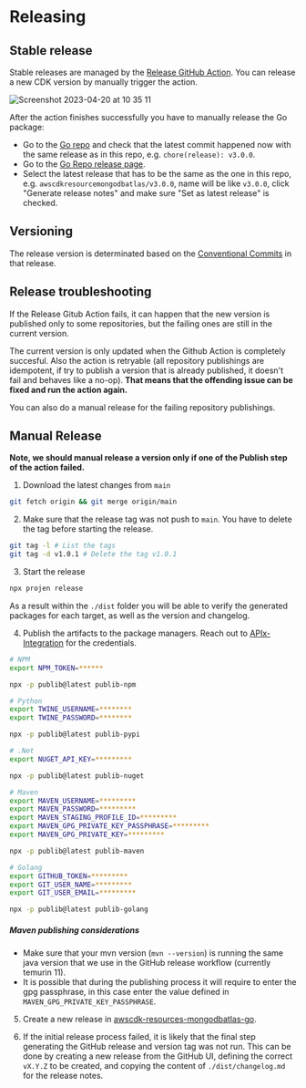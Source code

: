 # Releasing


## Stable release

Stable releases are managed by the [Release GitHub Action](https://github.com/mongodb/awscdk-resources-mongodbatlas/actions/workflows/release.yml). You can release a new CDK version by manually trigger the action.

![Screenshot 2023-04-20 at 10 35 11](https://user-images.githubusercontent.com/5663078/233325734-0f469045-f91b-436c-8dd5-19d1e8f24c57.png)

After the action finishes successfully you have to manually release the Go package:
- Go to the [Go repo](https://github.com/mongodb/awscdk-resources-mongodbatlas-go) and check that the latest commit happened now with the same release as in this repo, e.g. `chore(release): v3.0.0`.
- Go to the [Go Repo release page](https://github.com/mongodb/awscdk-resources-mongodbatlas-go/releases).
- Select the latest release that has to be the same as the one in this repo, e.g. `awscdkresourcemongodbatlas/v3.0.0`, name will be like `v3.0.0`, click "Generate release notes" and make sure "Set as latest release" is checked.

## Versioning
The release version is determinated based on the [Conventional Commits](https://www.conventionalcommits.org/en/v1.0.0/#summary) in that release.


## Release troubleshooting
If the Release Gitub Action fails, it can happen that the new version is published only to some repositories, 
but the failing ones are still in the current version.

The current version is only updated when the Github Action is completely succesful. Also the action is retryable 
(all repository publishings are idempotent, if try to publish a version that is already published, it doesn't fail and behaves like a no-op). 
**That means that the offending issue can be fixed and run the action again.**

You can also do a manual release for the failing repository publishings.

## Manual Release

**Note, we should manual release a version only if one of the Publish step of the action failed.**

1. Download the latest changes from `main`
```bash
git fetch origin && git merge origin/main
```
2. Make sure that the release tag was not push to `main`. You have to delete the tag before starting the release. 
```bash
git tag -l # List the tags
git tag -d v1.0.1 # Delete the tag v1.0.1
``` 

3. Start the release
```bash
npx projen release
```

As a result within the `./dist` folder you will be able to verify the generated packages for each target, as well as the version and changelog.

4. Publish the artifacts to the package managers. Reach out to [APIx-Integration](https://github.com/orgs/mongodb/teams/apix-integrations/members) for the credentials.
```bash
# NPM
export NPM_TOKEN=******

npx -p publib@latest publib-npm

# Python
export TWINE_USERNAME=********
export TWINE_PASSWORD=********

npx -p publib@latest publib-pypi

# .Net
export NUGET_API_KEY=*********

npx -p publib@latest publib-nuget

# Maven
export MAVEN_USERNAME=*********
export MAVEN_PASSWORD=*********
export MAVEN_STAGING_PROFILE_ID=*********
export MAVEN_GPG_PRIVATE_KEY_PASSPHRASE=*********
export MAVEN_GPG_PRIVATE_KEY=*********

npx -p publib@latest publib-maven

# Golang
export GITHUB_TOKEN=*********
export GIT_USER_NAME=*********
export GIT_USER_EMAIL=*********

npx -p publib@latest publib-golang
```

##### Maven publishing considerations
- Make sure that your mvn version (`mvn --version`) is running the same java version that we use in the GitHub release workflow (currently temurin 11).
- It is possible that during the publishing process it will require to enter the gpg passphrase, in this case enter the value defined in `MAVEN_GPG_PRIVATE_KEY_PASSPHRASE`.

5. Create a new release in [awscdk-resources-mongodbatlas-go](https://github.com/mongodb/awscdk-resources-mongodbatlas-go).

6. If the initial release process failed, it is likely that the final step generating the GitHub release and version tag was not run. This can be done by creating a new release from the GitHub UI, defining the correct `vX.Y.Z` to be created, and copying the content of `./dist/changelog.md` for the release notes.
